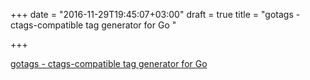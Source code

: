 +++
date = "2016-11-29T19:45:07+03:00"
draft = true
title = "gotags - ctags-compatible tag generator for Go "

+++

<p><a href="https://t.co/LpZzFCjtNI">gotags - ctags-compatible tag generator for Go </a></p>
